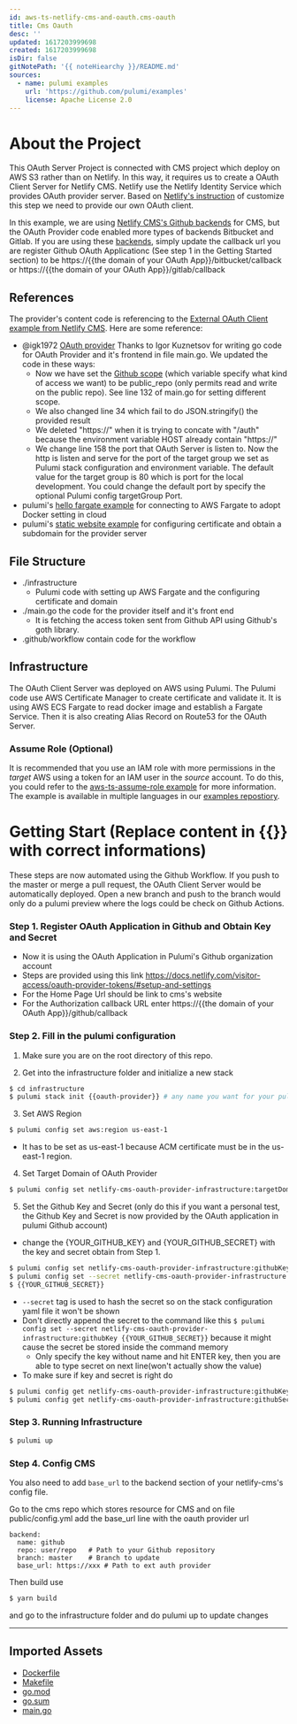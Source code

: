 ```yaml
---
id: aws-ts-netlify-cms-and-oauth.cms-oauth
title: Cms Oauth
desc: ''
updated: 1617203999698
created: 1617203999698
isDir: false
gitNotePath: '{{ noteHiearchy }}/README.md'
sources:
  - name: pulumi examples
    url: 'https://github.com/pulumi/examples'
    license: Apache License 2.0
---
```

# About the Project

This OAuth Server Project is connected with CMS project which deploy on AWS S3 rather than on Netlify. In this way, it requires us to create a OAuth Client Server for Netlify CMS. Netlify use the Netlify Identity Service which provides OAuth provider server. Based on [Netlify's instruction](https://www.netlifycms.org/docs/external-oauth-clients/) of customize this step we need to provide our own OAuth client.

In this example, we are using [Netlify CMS's Github backends](https://www.netlifycms.org/docs/github-backend/) for CMS, but the OAuth Provider code enabled more types of backends Bitbucket and Gitlab. If you are using these [backends](https://www.netlifycms.org/docs/backends-overview/), simply update the callback url you are register Github OAuth Applicationc (See step 1 in the Getting Started section) to be https&#x3A;//{{the domain of your OAuth App}}/bitbucket/callback or https&#x3A;//{{the domain of your OAuth App}}/gitlab/callback

## References

The provider's content code is referencing to the [External OAuth Client example from Netlify CMS](https://www.netlifycms.org/docs/external-oauth-clients/). 
Here are some reference:

- @igk1972 [OAuth provider](https://github.com/igk1972/netlify-cms-oauth-provider-go) Thanks to Igor Kuznetsov for writing go code for OAuth Provider and it's frontend in file main.go. We updated the code in these ways:
  - Now we have set the [Github scope](https://developer.github.com/apps/building-oauth-apps/understanding-scopes-for-oauth-apps/) (which variable specify what kind of access we want) to be public_repo (only permits read and write on the public repo). See line 132 of main.go for setting different scope.
  - We also changed line 34 which fail to do JSON.stringify() the provided result
  - We deleted "https&#x3A;//" when it is trying to concate with "/auth" because the environment variable HOST already contain "https&#x3A;//"
  - We change line 158 the port that OAuth Server is listen to. Now the http is listen and serve for the port of the target group we set as Pulumi stack configuration and environment variable. The default value for the target group is 80 which is port for the local development. You could change the default port by specify the optional Pulumi config targetGroup Port.
- pulumi's [hello fargate example](https://github.com/pulumi/examples/tree/master/aws-ts-hello-fargate) for connecting to AWS Fargate to adopt Docker setting in cloud
- pulumi's [static website example](https://github.com/pulumi/examples/tree/master/aws-ts-static-website) for configuring certificate and obtain a subdomain for the provider server

## File Structure

- ./infrastructure
  - Pulumi code with setting up AWS Fargate and the configuring certificate and domain
- ./main.go the code for the provider itself and it's front end
  - It is fetching the access token sent from Github API using Github's goth library. 
- .github/workflow contain code for the workflow

## Infrastructure

The OAuth Client Server was deployed on AWS using Pulumi. The Pulumi code use AWS Certificate Manager to create certificate and validate it. It is using AWS ECS Fargate to read docker image and establish a Fargate Service. Then it is also creating Alias Record on Route53 for the OAuth Server.

### Assume Role (Optional)

It is recommended that you use an IAM role with more permissions in the _target_ AWS using a token for an IAM user in the _source_ account. To do this, you could refer to the [aws-ts-assume-role example](https://github.com/pulumi/examples/tree/master/aws-ts-assume-role) for more information. The example is available in multiple languages in our [examples repostiory](https://github.com/pulumi/examples).

# Getting Start (Replace content in {{}} with correct informations)

These steps are now automated using the Github Workflow. If you push to the master or merge a pull request, the OAuth Client Server would be automatically deployed. Open a new branch and push to the branch would only do a pulumi preview where the logs could be check on Github Actions.  

### Step 1. Register OAuth Application in Github and Obtain Key and Secret

- Now it is using the OAuth Application in Pulumi's Github organization account
- Steps are provided using this link <https://docs.netlify.com/visitor-access/oauth-provider-tokens/#setup-and-settings>
- For the Home Page Url should be link to cms's website
- For the Authorization callback URL enter https&#x3A;//{{the domain of your OAuth App}}/github/callback

### Step 2. Fill in the pulumi configuration

1. Make sure you are on the root directory of this repo.

2. Get into the infrastructure folder and initialize a new stack

```bash
$ cd infrastructure
$ pulumi stack init {{oauth-provider}} # any name you want for your pulumi stack
```

3. Set AWS Region

```bash
$ pulumi config set aws:region us-east-1
```

- It has to be set as us-east-1 because ACM certificate must be in the us-east-1 region.

4. Set Target Domain of OAuth Provider

```bash
$ pulumi config set netlify-cms-oauth-provider-infrastructure:targetDomain {{"domain name of your oauth provider"}}
```

5. Set the Github Key and Secret (only do this if you want a personal test, the Github Key and Secret is now provided by the OAuth application in pulumi Github account)

- change the {YOUR_GITHUB_KEY} and {YOUR_GITHUB_SECRET} with the key and secret obtain from Step 1.

```bash
$ pulumi config set netlify-cms-oauth-provider-infrastructure:githubKey {{YOUR_GITHUB_KEY}}
$ pulumi config set --secret netlify-cms-oauth-provider-infrastructure:githubSecret
$ {{YOUR_GITHUB_SECRET}}
```

- `--secret` tag is used to hash the secret so on the stack configuration yaml file it won't be shown
- Don't directly append the secret to the command like this `$ pulumi config set --secret netlify-cms-oauth-provider-infrastructure:githubKey {{YOUR_GITHUB_SECRET}}`
  because it might cause the secret be stored inside the command memory
  - Only specify the key without name and hit ENTER key, then you are able to type secret on next line(won't actually show the value)
- To make sure if key and secret is right do

```bash
$ pulumi config get netlify-cms-oauth-provider-infrastructure:githubKey
$ pulumi config get netlify-cms-oauth-provider-infrastructure:githubSecret
```

### Step 3. Running Infrastructure

```bash
$ pulumi up
```

### Step 4. Config CMS

You also need to add `base_url` to the backend section of your netlify-cms's config file. 

Go to the cms repo which stores resource for CMS and on file public/config.yml add the base_url line with the oauth provider url

```
backend:
  name: github
  repo: user/repo   # Path to your Github repository
  branch: master    # Branch to update
  base_url: https://xxx # Path to ext auth provider
```

Then build use 

```bash
$ yarn build
```

and go to the infrastructure folder and do pulumi up to update changes

* * *

## Imported Assets

- [Dockerfile](/assets/dockerfile)
- [Makefile](/assets/makefile)
- [go.mod](/assets/go.mod)
- [go.sum](/assets/go.sum)
- [main.go](/assets/main.go)

